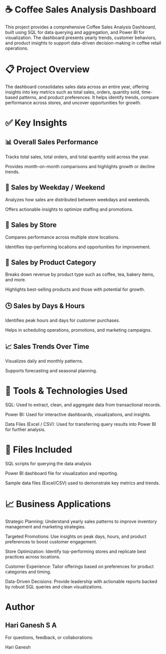 # ☕ Coffee Sales Analysis Dashboard

This project provides a comprehensive Coffee Sales Analysis Dashboard, built using SQL for data querying and aggregation, and Power BI for visualization. The dashboard presents yearly trends, customer behaviors, and product insights to support data-driven decision-making in coffee retail operations.

# 📋 Project Overview

The dashboard consolidates sales data across an entire year, offering insights into key metrics such as total sales, orders, quantity sold, time-based patterns, and product preferences. It helps identify trends, compare performance across stores, and uncover opportunities for growth.

# ✅ Key Insights
## 📊 Overall Sales Performance

Tracks total sales, total orders, and total quantity sold across the year.

Provides month-on-month comparisons and highlights growth or decline trends.

## 📅 Sales by Weekday / Weekend

Analyzes how sales are distributed between weekdays and weekends.

Offers actionable insights to optimize staffing and promotions.

## 📍 Sales by Store

Compares performance across multiple store locations.

Identifies top-performing locations and opportunities for improvement.

## 🍵 Sales by Product Category

Breaks down revenue by product type such as coffee, tea, bakery items, and more.

Highlights best-selling products and those with potential for growth.

## 🕒 Sales by Days & Hours

Identifies peak hours and days for customer purchases.

Helps in scheduling operations, promotions, and marketing campaigns.

##  📈 Sales Trends Over Time

Visualizes daily and monthly patterns.

Supports forecasting and seasonal planning.

# 🧰 Tools & Technologies Used

SQL: Used to extract, clean, and aggregate data from transactional records.

Power BI: Used for interactive dashboards, visualizations, and insights.

Data Files (Excel / CSV): Used for transferring query results into Power BI for further analysis.

# 📂 Files Included

SQL scripts for querying the data analysis

Power BI dashboard file for visualization and reporting.

Sample data files (Excel/CSV) used to demonstrate key metrics and trends.

# 📈 Business Applications

Strategic Planning: Understand yearly sales patterns to improve inventory management and marketing strategies.

Targeted Promotions: Use insights on peak days, hours, and product preferences to boost customer engagement.

Store Optimization: Identify top-performing stores and replicate best practices across locations.

Customer Experience: Tailor offerings based on preferences for product categories and timing.

Data-Driven Decisions: Provide leadership with actionable reports backed by robust SQL queries and clean visualizations.

# Author 
## Hari Ganesh S A

For questions, feedback, or collaborations:

Hari Ganesh
